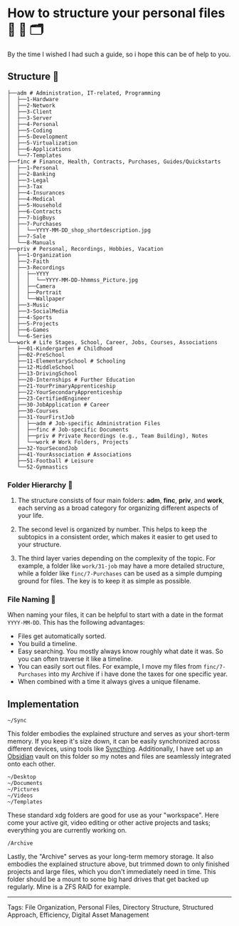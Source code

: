 # How to structure your personal files 📁 📂 🗂️

By the time I wished I had such a guide, so i hope this can be of help to you.

## Structure 🌳

```shell
├──adm # Administration, IT-related, Programming
│  ├──1-Hardware
│  ├──2-Network
│  ├──3-Client
│  ├──3-Server
│  ├──4-Personal
│  ├──5-Coding
│  ├──5-Development
│  ├──5-Virtualization
│  ├──6-Applications
│  └──7-Templates
├──finc # Finance, Health, Contracts, Purchases, Guides/Quickstarts
│  ├──1-Personal
│  ├──2-Banking
│  ├──3-Legal
│  ├──3-Tax
│  ├──4-Insurances
│  ├──4-Medical
│  ├──5-Household
│  ├──6-Contracts
│  ├──7-bigBuys
│  ├──7-Purchases
│  │  └──YYYY-MM-DD_shop_shortdescription.jpg
│  ├──7-Sale
│  └──8-Manuals
├──priv # Personal, Recordings, Hobbies, Vacation
│  ├──1-Organization
│  ├──2-Faith
│  ├──3-Recordings
│  │  ├──YYYY
│  │  │  └──YYYY-MM-DD-hhmmss_Picture.jpg
│  │  ├──Camera
│  │  ├──Portrait
│  │  └──Wallpaper
│  ├──3-Music
│  ├──3-SocialMedia
│  ├──4-Sports
│  ├──5-Projects
│  ├──6-Games
│  └──6-Series
└──work # Life Stages, School, Career, Jobs, Courses, Associations
   ├──01-Kindergarten # Childhood
   ├──02-PreSchool
   ├──11-ElementarySchool # Schooling
   ├──12-MiddleSchool
   ├──13-DrivingSchool
   ├──20-Internships # Further Education
   ├──21-YourPrimaryApprenticeship
   ├──22-YourSecondaryApprenticeship
   ├──23-CertifiedEngineer
   ├──30-JobApplication # Career
   ├──30-Courses
   ├──31-YourFirstJob
   │  ├──adm # Job-specific Administration Files
   │  ├──finc # Job-specific Documents
   │  ├──priv # Private Recordings (e.g., Team Building), Notes
   │  └──work # Work Folders, Projects
   ├──32-YourSecondJob
   ├──41-YourAssociation # Associations
   ├──51-Football # Leisure
   └──52-Gymnastics
```

### Folder Hierarchy 🧅

1. The structure consists of four main folders: **adm**, **finc**, **priv**, and **work**, each serving as a broad category for organizing different aspects of your life.

2. The second level is organized by number. This helps to keep the subtopics in a consistent order, which makes it easier to get used to your structure.

3. The third layer varies depending on the complexity of the topic. For example, a folder like `work/31-job` may have a more detailed structure, while a folder like `finc/7-Purchases` can be used as a simple dumping ground for files. The key is to keep it as simple as possible.

### File Naming 📄

When naming your files, it can be helpful to start with a date in the format `YYYY-MM-DD`. This has the following advantages:

-   Files get automatically sorted.
-   You build a timeline.
-   Easy searching. You mostly always know roughly what date it was. So you can often traverse it like a timeline.
-   You can easily sort out files. For example, I move my files from `finc/7-Purchases` into my Archive if i have done the taxes for one specific year.
-   When combined with a time it always gives a unique filename.

## Implementation

```
~/Sync
```

This folder embodies the explained structure and serves as your short-term memory. If you keep it's size down, it can be easily synchronized across different devices, using tools like [Syncthing](https://syncthing.net/). Additionally, I have set up an [Obsidian](https://obsidian.md/) vault on this folder so my notes and files are seamlessly integrated onto each other.

```
~/Desktop
~/Documents
~/Pictures
~/Videos
~/Templates
```

These standard xdg folders are good for use as your "workspace". Here come your active git, video editing or other active projects and tasks; everything you are currently working on.

```
/Archive
```

Lastly, the "Archive" serves as your long-term memory storage. It also embodies the explained structure above, but trimmed down to only finished projects and large files, which you don't immediately need in time. This folder should be a mount to some big hard drives that get backed up regularly. Mine is a ZFS RAID for example.

---

Tags: File Organization, Personal Files, Directory Structure, Structured Approach, Efficiency, Digital Asset Management
